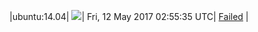 |ubuntu:14.04| ![](https://cdn.rawgit.com/Neilpang/acmetest/master/status/ubuntu-14.04.svg?1494557735)| Fri, 12 May 2017 02:55:35 UTC| [Failed](https://github.com/Neilpang/acmetest/blob/master/logs/ubuntu-14.04.out) |
